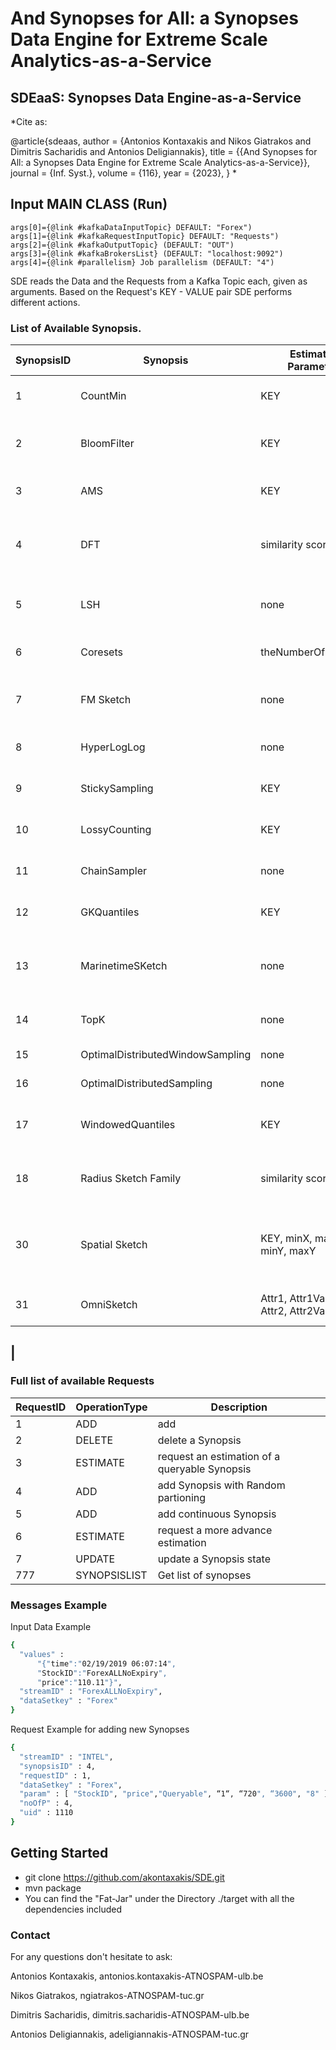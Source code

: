 # **And Synopses for All: a Synopses Data Engine for Extreme Scale Analytics-as-a-Service**

## SDEaaS: Synopses Data Engine-as-a-Service

*Cite as:

@article{sdeaas,
  author    = {Antonios Kontaxakis and
               Nikos Giatrakos and
			   Dimitris Sacharidis and
               Antonios Deligiannakis},
  title     = {{And Synopses for All: a Synopses Data Engine for Extreme Scale Analytics-as-a-Service}},
  journal   = {Inf. Syst.},
  volume    = {116},
  year      = {2023},
}
*

## Input MAIN CLASS (Run)
~~~
args[0]={@link #kafkaDataInputTopic} DEFAULT: "Forex")
args[1]={@link #kafkaRequestInputTopic} DEFAULT: "Requests")
args[2]={@link #kafkaOutputTopic} (DEFAULT: "OUT")
args[3]={@link #kafkaBrokersList} (DEFAULT: "localhost:9092")
args[4]={@link #parallelism} Job parallelism (DEFAULT: "4")
~~~

SDE reads the Data and the Requests from a Kafka Topic each, given as arguments.
Based on the Request's KEY - VALUE pair SDE performs different actions.

### List of Available Synopsis.

| SynopsisID | Synopsis| Estimation Parameters| Estimates                  | Mostly Used| 	Parameters                                                                                                                                       |
| ---------- | ------- | ---------------------|----------------------------|------------|---------------------------------------------------------------------------------------------------------------------------------------------------|
|1|	CountMin |	KEY | 	Count                     |	Frequent Itemsets| 	KeyField, ValueField,OperationMode, epsilon, cofidence, seed                                                                                     |
|2|	BloomFilter| KEY | 	Member of a Set           | 	Membership| 	KeyField, ValueField,OperationMode, numberOfElements, FalsePositive                                                                              |
|3|	AMS|	KEY| 	 L2 norm, innerProduct, Count |	Frequent Itemsets| 	KeyField, ValueField,OperationMode, Depth, Buckets                                                                                               |
|4|	DFT|	similarity score| 	Fourier Coefficients      |	Correlation| 	KeyField, ValueField,  timeField,OperationMode,Interval in Seconds, Basic Window Size in Seconds, Sliding Window Size in Seconds , #coefficients |
|5|	LSH	|none	| BucketID - Projected features	 |Correlation| 	KeyField, ValueField,OperationMode, windowSize, Dimensions, numberOfBuckets                                                                      |
|6|	Coresets|	theNumberOfClustersK| 	Coresets used for kmeans  |	Clustering| 	KeyField, ValueField,OperationMode, maxBucketSize,dimensions                                                                                     |
|7|	FM Sketch	|	none	| Cardinality	               |Cardinality	| keyField, ValueField, OperationMode, Bitmap size, epsilon relative error, probabilityofFailure                                                    |
|8|	HyperLogLog|	none	| Cardinality	               |Cardinality	| keyField, ValueField, OperationMode, rsd ( relative standard deviation )                                                                          |
|9|	StickySampling	|KEY	| FrequentItems, isFrequent, Count |	Frequent Itemsets	| keyField, ValueField, OperationMode, support, epsilon, probabilityofFailure                                                                       |
|10|	LossyCounting|	KEY| 	Count, FrequentItems	     |Frequent Itemsets	| keyField, ValueField, OperationMode, epsilon ( the maximum error bound )                                                                          |
|11|	ChainSampler|	none| 	Sample of the data        |	Sampling| 	keyField,  ValueField, OperationMode, size of sample, size of the window                                                                         |
|12|	GKQuantiles|	KEY| 	Quantile	                 |Quantiles| keyField , ValueField, OperationMode, epsilon ( the maximum error bound )                                                                         |
|13|	MarinetimeSKetch|	none	| Ship positions(Sample)     |	Sampling	| keyField, ValueField, OperationMode,  minsamplingperiod, minimumDistance, speed(knots) ,corse(degrees)                                            | 
|14|	TopK|	none| 	TopK                      |	TopK| 	keyField, ValueField, OperationMode, numberOfK, countDown                                                                                        |
|15|	OptimalDistributedWindowSampling	|none	| Sample of the data	        |Sampling| 	keyField, ValueField, OperationMode, windowSize                                                                                                  |
|16|	OptimalDistributedSampling|	none	| Sample of the data         |	Sampling| 	keyField, ValueField, OperationMode                                                                                                              |
|17|	WindowedQuantiles|	KEY| 	Quantile                  |	Quantiles	| keyField , ValueField, OperationMode, epsilon ( the maximum error bound ),windowSize                                                              |
|18|	Radius Sketch Family| similarity score| 	List of streams/windows   |	similarity/distance| 	KeyField, ValueField, OperationMode,Group Size, Sketch Size,Window Size, Number of Groups, Threshold                                             |
|30|   Spatial Sketch | KEY, minX, maxX, minY, maxY | Count in spatial range | Count | KeyField, ValueField, OperationMode, BasicSketchParameters, BasicSketchSynopsisID, minX, maxX, minY, maxY, maxResolution                          | 
|31| OmniSketch | Attr1, Attr1Value, Attr2, Attr2Value, ... | Count with multi-dimensional predicates | Count| KeyField, ValueField, OperationMode, #Attributes, delta, epsilon, B, b, seed |
|
---
### Full list of available Requests

|RequestID| 	OperationType |Description|
| --------|----------------|-----------|
|1| 	ADD           |add| Synopsis with Keyed partitioning| 
|2| 	DELETE        |delete a Synopsis|
|3| 	ESTIMATE      |request an estimation of a queryable Synopsis|
|4| 	ADD           |add Synopsis with Random partioning|
|5| 	ADD           |add continuous Synopsis|
|6| 	ESTIMATE      |request a more advance estimation|
|7| 	UPDATE        |	update a Synopsis state|
|777| SYNOPSISLIST   | Get list of synopses|


### Messages Example

Input Data Example
```sh
{
  "values" : 
	  "{"time":"02/19/2019 06:07:14",
	  "StockID":"ForexALLNoExpiry",
	  "price":"110.11"}",
  "streamID" : "ForexALLNoExpiry",
  "dataSetkey" : "Forex"
}

```
Request  Example for adding new Synopses
```sh
{
  "streamID" : "INTEL",
  "synopsisID" : 4,
  "requestID" : 1,
  "dataSetkey" : "Forex",
  "param" : [ "StockID", "price","Queryable", “1“, “720", “3600", "8" ],
  "noOfP" : 4,
  "uid" : 1110
}


```

## Getting Started

- git clone https://github.com/akontaxakis/SDE.git
- mvn package
- You can find the  "Fat-Jar" under the Directory ./target with all the dependencies included

### Contact

For any questions don't hesitate to ask:

Antonios Kontaxakis, antonios.kontaxakis-ATNOSPAM-ulb.be

Nikos Giatrakos, ngiatrakos-ATNOSPAM-tuc.gr

Dimitris Sacharidis, dimitris.sacharidis-ATNOSPAM-ulb.be

Antonios Deligiannakis, adeligiannakis-ATNOSPAM-tuc.gr





